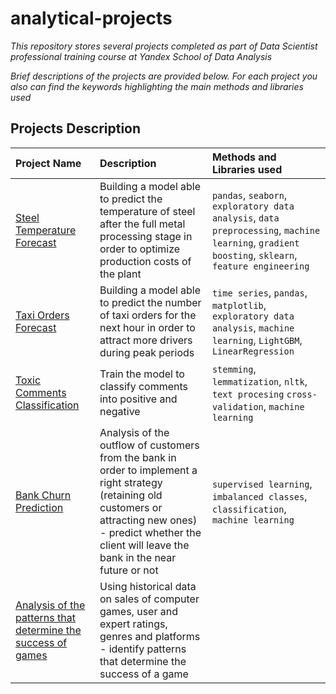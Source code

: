 # analytical-projects

*This repository stores several projects completed as part of Data Scientist professional training course at Yandex School of Data Analysis*

*Brief descriptions of the projects are provided below. For each project you also can find the keywords highlighting the main methods and libraries used*

## Projects Description

| Project Name | Description | Methods and Libraries used | 
| :---------------------- | :---------------------- | :---------------------- |
| [Steel Temperature Forecast](steel-temperature-forecast) | Building a model able to predict the temperature of steel after the full metal processing stage in order to optimize production costs of the plant | `pandas`, `seaborn`, `exploratory data analysis`, `data preprocessing`, `machine learning`, `gradient boosting`, `sklearn`, `feature engineering` |
| [Taxi Orders Forecast](taxi-orders-forecast) | Building a model able to predict the number of taxi orders for the next hour in order to attract more drivers during peak periods | `time series`, `pandas`, `matplotlib`, `exploratory data analysis`, `machine learning`, `LightGBM`, `LinearRegression` |
| [Toxic Comments Classification](toxic-comments-classification) | Train the model to classify comments into positive and negative | `stemming`, `lemmatization`, `nltk`, `text procesing` `cross-validation`, `machine learning` |
| [Bank Churn Prediction](bank-churn-prediction) | Analysis of the outflow of customers from the bank in order to implement a right strategy (retaining old customers or attracting new ones) - predict whether the client will leave the bank in the near future or not | `supervised learning`, `imbalanced classes`, `classification`, `machine learning` |
| [Analysis of the patterns that determine the success of games]() | Using historical data on sales of computer games, user and expert ratings, genres and platforms - identify patterns that determine the success of a game |  |
